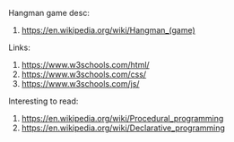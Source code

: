 Hangman game desc:
1. https://en.wikipedia.org/wiki/Hangman_(game)


Links:
1. https://www.w3schools.com/html/
2. https://www.w3schools.com/css/
3. https://www.w3schools.com/js/


Interesting to read:
1. https://en.wikipedia.org/wiki/Procedural_programming
2. https://en.wikipedia.org/wiki/Declarative_programming